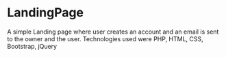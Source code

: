 # LandingPage
A simple Landing page where user creates an account and an email is sent to the owner and the user. Technologies used were PHP, HTML, CSS, Bootstrap, jQuery
